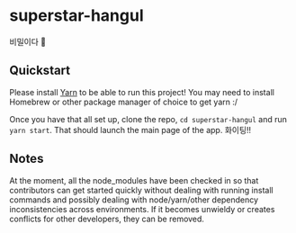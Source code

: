 # superstar-hangul
비밀이다 🤫

## Quickstart

Please install [Yarn](https://yarnpkg.com/lang/en/docs/install/#mac-stable) to be able to run this project! You may need to install Homebrew or other package manager of choice to get yarn :/

Once you have that all set up, clone the repo, `cd superstar-hangul` and run `yarn start`. That should launch the main page of the app.
화이팅!!

## Notes
At the moment, all the node_modules have been checked in so that contributors can get started quickly without dealing with running install commands and possibly dealing with node/yarn/other dependency inconsistencies across environments.
If it becomes unwieldy or creates conflicts for other developers, they can be removed.
